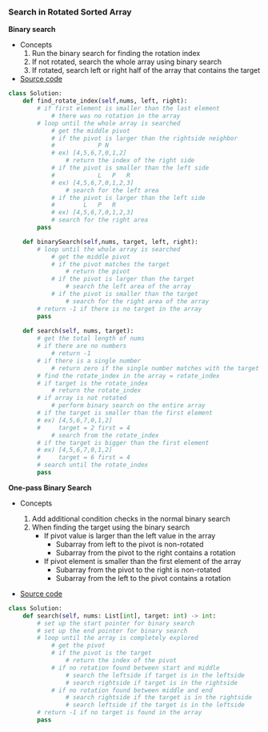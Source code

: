 ### Search in Rotated Sorted Array
**Binary search**
- Concepts
    1. Run the binary search for finding the rotation index
    1. If not rotated, search the whole array using binary search
    2. If rotated, search left or right half of the array that contains the target
- [Source code](source/Binary.py)
```python
class Solution:
    def find_rotate_index(self,nums, left, right):
        # if first element is smaller than the last element
            # there was no rotation in the array 
        # loop until the whole array is searched 
            # get the middle pivot
            # if the pivot is larger than the rightside neighbor
            #            P N 
            # ex) [4,5,6,7,0,1,2]
                # return the index of the right side
            # if the pivot is smaller than the left side
            #            L   P   R
            # ex) [4,5,6,7,0,1,2,3]            
                # search for the left area
            # if the pivot is larger than the left side
            #        L   P   R
            # ex) [4,5,6,7,0,1,2,3]               
            # search for the right area     
        pass               

    def binarySearch(self,nums, target, left, right):
        # loop until the whole array is searched 
            # get the middle pivot
            # if the pivot matches the target 
                # return the pivot 
            # if the pivot is larger than the target
                # search the left area of the array 
            # if the pivot is smaller than the target
                # search for the right area of the array 
        # return -1 if there is no target in the array 
        pass
                
    def search(self, nums, target):
        # get the total length of nums
        # if there are no numbers  
            # return -1 
        # if there is a single number 
            # return zero if the single number matches with the target otherwise -1
        # find the rotate_index in the array = rotate_index 
        # if target is the rotate_index 
            # return the rotate_index 
        # if array is not rotated
            # perform binary search on the entire array 
        # if the target is smaller than the first element 
        # ex) [4,5,6,7,0,1,2]
        #     target = 2 first = 4 
            # search from the rotate_index
        # if the target is bigger than the first element
        # ex) [4,5,6,7,0,1,2]
        #     target = 6 first = 4 
        # search until the rotate_index 
        pass
```

**One-pass Binary Search**
- Concepts
    1. Add additional condition checks in the normal binary search
    2. When finding the target using the binary search
        - If pivot value is larger than the left value in the array
            - Subarray from left to the pivot is non-rotated
            - Subarray from the pivot to the right contains a rotation
        - If pivot element is smaller than the first element of the array
            - Subarray from the pivot to the right is non-rotated
            - Subarray from the left to the pivot contains a rotation
       
- [Source code](source/ReferredBinary.py)
```python
class Solution:
    def search(self, nums: List[int], target: int) -> int:
        # set up the start pointer for binary search
        # set up the end pointer for binary search
        # loop until the array is completely explored
            # get the pivot
            # if the pivot is the target
                # return the index of the pivot
            # if no rotation found between start and middle
                # search the leftside if target is in the leftside 
                # search rightside if target is in the rightside 
            # if no rotation found between middle and end
                # search rightside if the target is in the rightside 
                # search leftside if the target is in the leftside
        # return -1 if no target is found in the array
        pass
```

